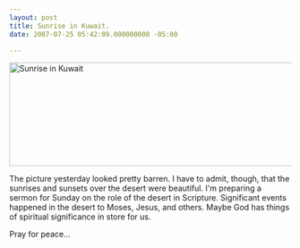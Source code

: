 ```yaml
---
layout: post
title: Sunrise in Kuwait.
date: 2007-07-25 05:42:09.000000000 -05:00

---
```

<p><a href="http://rlridenour.files.wordpress.com/2007/07/img_0001.jpg" title="Sunrise in Kuwait"><img width="1788" src="{{ site.baseurl }}/assets/img_0001.jpg" alt="Sunrise in Kuwait" height="1250" style="width:567px;height:185px;" /></a></p>
<p>The picture yesterday looked pretty barren. I have to admit, though, that the sunrises and sunsets over the desert were beautiful. I'm preparing a sermon for Sunday on the role of the desert in Scripture. Significant events happened in the desert to Moses, Jesus, and others. Maybe God has things of spiritual significance in store for us.</p>
<p>Pray for peace...</p>
